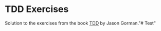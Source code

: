 # TDD Exercises

Solution to the exercises from the book [TDD](http://www.codemanship.co.uk/tdd.html) by Jason Gorman."# Test" 
